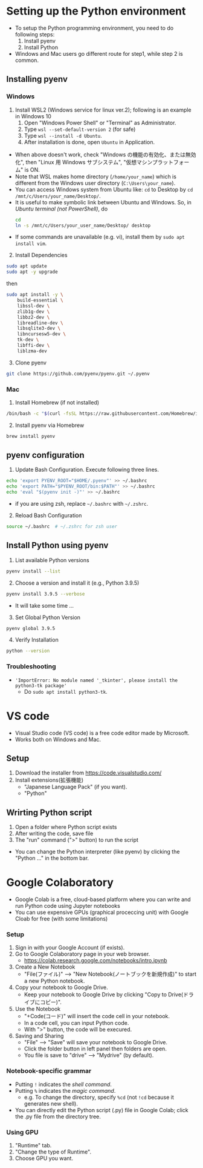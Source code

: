 # Setting up the Python environment
* To setup the Python programming environment, you need to do following steps:
    1. Install pyenv
    2. Install Python
* Windows and Mac users go different route for step1, while step 2 is common.

## Installing pyenv
### Windows
1. Install WSL2 (Windows service for linux ver.2); following is an example in Windows 10
    1. Open "Windows Power Shell" or "Terminal" as Administrator.
    2. Type `wsl --set-default-version 2` (for safe)
    3. Type `wsl --install -d Ubuntu`.
    4. After installation is done, open `Ubuntu` in Application.

* When above doesn't work, check "Windows の機能の有効化、または無効化", then "Linux 用 Windows サブシステム", "仮想マシンプラットフォーム" is ON.
* Note that WSL makes home directory (`/home/your_name`) which is different from the Windows user directory (`C:\Users\your_name`).
* You can access Windows system from Ubuntu like: `cd` to Desktop by `cd /mnt/c/Users/your_name/Desktop/`.
* It is useful to make symbolic link between Ubuntu and Windows. So, in *Ubuntu terminal (not PowerShell)*, do
    ```bash
    cd
    ln -s /mnt/c/Users/your_user_name/Desktop/ desktop
    ```
* If some commands are unavailable (e.g. vi), install them by `sudo apt install vim`.

2. Install Dependencies
```bash
sudo apt update
sudo apt -y upgrade
```
then
```bash
sudo apt install -y \
    build-essential \
    libssl-dev \
    zlib1g-dev \
    libbz2-dev \
    libreadline-dev \
    libsqlite3-dev \
    libncursesw5-dev \
    tk-dev \
    libffi-dev \
    liblzma-dev
```

3. Clone pyenv
```bash
git clone https://github.com/pyenv/pyenv.git ~/.pyenv
```

### Mac
1. Install Homebrew (if not installed)
```bash
/bin/bash -c "$(curl -fsSL https://raw.githubusercontent.com/Homebrew/install/HEAD/install.sh)"
```
2. Install pyenv via Homebrew
```bash
brew install pyenv
```

## pyenv configuration
1. Update Bash Configuration. Execute following three lines.
```bash
echo 'export PYENV_ROOT="$HOME/.pyenv"' >> ~/.bashrc
echo 'export PATH="$PYENV_ROOT/bin:$PATH"' >> ~/.bashrc
echo 'eval "$(pyenv init -)"' >> ~/.bashrc
```
* if you are using zsh, replace `~/.bashrc` with `~/.zshrc`.

2. Reload Bash Configuration
```bash
source ~/.bashrc  # ~/.zshrc for zsh user
```

##  Install Python using pyenv
1. List available Python versions
```bash
pyenv install --list
```

2. Choose a version and install it (e.g., Python 3.9.5)
```bash
pyenv install 3.9.5 --verbose
```
* It will take some time ...

3. Set Global Python Version
```bash
pyenv global 3.9.5
```

4. Verify Installation
```bash
python --version
```

### Troubleshooting
* `'ImportError: No module named '_tkinter', please install the python3-tk package'`
    * Do `sudo apt install python3-tk`.

# VS code
* Visual Studio code (VS code) is a free code editor made by Microsoft.
* Works both on Windows and Mac.
## Setup
1. Download the installer from https://code.visualstudio.com/
2. Install extensions(拡張機能)
    * "Japanese Language Pack" (if you want).
    * "Python"

## Wrirting Python script
1. Open a folder where Python script exists
2. After writing the code, save file
3. The "run" command (">" button) to run the script

* You can change the Python interpreter (like pyenv) by clicking the "Python ..." in the bottom bar.

# Google Colaboratory
* Google Colab is a free, cloud-based platform where you can write and run Python code using Jupyter notebooks
* You can use expensive GPUs (graphical proceccing unit) with Google Cloab for free (with some limitations)

### Setup
1. Sign in with your Google Account (if exists).
2. Go to Google Colaboratory page in your web browser.
    * https://colab.research.google.com/notebooks/intro.ipynb
3. Create a New Notebook
    * "File(ファイル)" --> "New Notebook(ノートブックを新規作成)" to start a new Python notebook.
4. Copy your notebook to Google Drive.
    * Keep your notebook to Google Drive by clicking "Copy to Drive(ドライブにコピー)".
4. Use the Notebook
    * "+Code(コード)" will insert the code cell in your notebook.
    * In a code cell, you can input Python code.
    * With ">" button, the code will be execured.
5. Saving and Sharing
    * "File" --> "Save" will save your notebook to Google Drive.
    * Click the folder button in left panel then folders are open.
    * You file is save to "drive" --> "Mydrive" (by default).

### Notebook-specific grammar
* Putting `!` indicates the *shell command*.
* Putting `%` indicates the *magic command*.
    * e.g. To change the directory, specify `%cd` (not `!cd` because it generates new shell).
* You can directly edit the Python script (.py) file in Google Colab; click the .py file from the directory tree. 

### Using GPU
1. "Runtime" tab.
2. "Change the type of Runtime".
3. Choose GPU you want.
